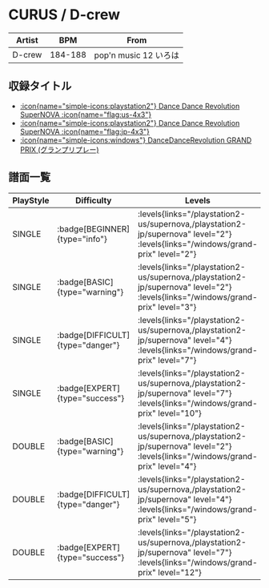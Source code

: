 # CURUS / D-crew

|Artist|BPM|From|
|------|---|----|
|D-crew|184-188|pop'n music 12 いろは|

## 収録タイトル

- [:icon{name="simple-icons:playstation2"} Dance Dance Revolution SuperNOVA :icon{name="flag:us-4x3"}](/playstation2-us/supernova)
- [:icon{name="simple-icons:playstation2"} Dance Dance Revolution SuperNOVA :icon{name="flag:jp-4x3"}](/playstation2-jp/supernova)
- [:icon{name="simple-icons:windows"} DanceDanceRevolution GRAND PRIX (グランプリプレー)](/windows/grand-prix)

## 譜面一覧

|PlayStyle|Difficulty|Levels|Notes|Movie|
|---------|----------|------|-----|-----|
|SINGLE| :badge[BEGINNER]{type="info"}| :levels{links="/playstation2-us/supernova,/playstation2-jp/supernova" level="2"} :levels{links="/windows/grand-prix" level="2"}|82/0||
|SINGLE| :badge[BASIC]{type="warning"}| :levels{links="/playstation2-us/supernova,/playstation2-jp/supernova" level="2"} :levels{links="/windows/grand-prix" level="3"}|91/0||
|SINGLE| :badge[DIFFICULT]{type="danger"}| :levels{links="/playstation2-us/supernova,/playstation2-jp/supernova" level="4"} :levels{links="/windows/grand-prix" level="7"}|123/51||
|SINGLE| :badge[EXPERT]{type="success"}| :levels{links="/playstation2-us/supernova,/playstation2-jp/supernova" level="7"} :levels{links="/windows/grand-prix" level="10"}|294/35||
|DOUBLE| :badge[BASIC]{type="warning"}| :levels{links="/playstation2-us/supernova,/playstation2-jp/supernova" level="2"} :levels{links="/windows/grand-prix" level="4"}|99/0||
|DOUBLE| :badge[DIFFICULT]{type="danger"}| :levels{links="/playstation2-us/supernova,/playstation2-jp/supernova" level="4"} :levels{links="/windows/grand-prix" level="5"}|169/14||
|DOUBLE| :badge[EXPERT]{type="success"}| :levels{links="/playstation2-us/supernova,/playstation2-jp/supernova" level="7"} :levels{links="/windows/grand-prix" level="12"}|315/0||
